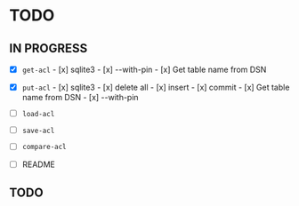 # TODO

## IN PROGRESS

- [x] `get-acl`
      - [x] sqlite3
      - [x] --with-pin
      - [x] Get table name from DSN

- [x] `put-acl`
      - [x] sqlite3
            - [x] delete all
            - [x] insert
            - [x] commit
      - [x] Get table name from DSN
      - [x] --with-pin

- [ ] `load-acl`
- [ ] `save-acl`
- [ ] `compare-acl`
- [ ] README

## TODO